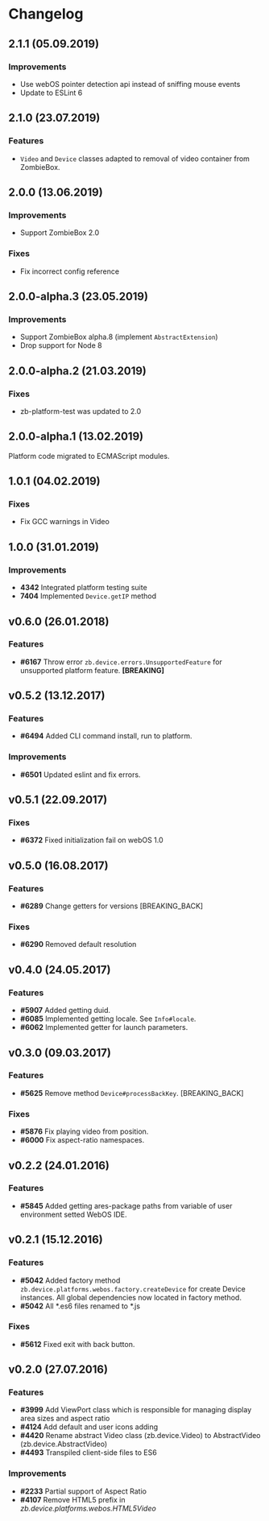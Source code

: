 # Changelog

## 2.1.1 (05.09.2019)

### Improvements
* Use webOS pointer detection api instead of sniffing mouse events
* Update to ESLint 6

## 2.1.0 (23.07.2019)

### Features
* `Video` and `Device` classes adapted to removal of video container from ZombieBox.

## 2.0.0 (13.06.2019)

### Improvements
* Support ZombieBox 2.0

### Fixes
* Fix incorrect config reference

## 2.0.0-alpha.3 (23.05.2019)

### Improvements
* Support ZombieBox alpha.8 (implement `AbstractExtension`)
* Drop support for Node 8

## 2.0.0-alpha.2 (21.03.2019)

### Fixes
* zb-platform-test was updated to 2.0

## 2.0.0-alpha.1 (13.02.2019)

Platform code migrated to ECMAScript modules.

## 1.0.1 (04.02.2019)

### Fixes

* Fix GCC warnings in Video

## 1.0.0 (31.01.2019)

### Improvements
* **4342** Integrated platform testing suite
* **7404** Implemented `Device.getIP` method

## v0.6.0 (26.01.2018)

### Features

* **#6167** Throw error `zb.device.errors.UnsupportedFeature` for unsupported platform feature. **[BREAKING]**

## v0.5.2 (13.12.2017)

### Features

* **#6494** Added CLI command install, run to platform.

### Improvements

* **#6501** Updated eslint and fix errors.

## v0.5.1 (22.09.2017)

### Fixes

* **#6372** Fixed initialization fail on webOS 1.0

## v0.5.0 (16.08.2017)

### Features

* **#6289** Change getters for versions [BREAKING_BACK]

### Fixes

* **#6290** Removed default resolution

## v0.4.0 (24.05.2017)

### Features

* **#5907** Added getting duid.
* **#6085** Implemented getting locale. See `Info#locale`.
* **#6062** Implemented getter for launch parameters.

## v0.3.0 (09.03.2017)

### Features

* **#5625** Remove method `Device#processBackKey`. [BREAKING_BACK]

### Fixes

* **#5876** Fix playing video from position.
* **#6000** Fix aspect-ratio namespaces.

## v0.2.2 (24.01.2016)

### Features

* **#5845** Added getting ares-package paths from variable of user environment setted WebOS IDE.

## v0.2.1 (15.12.2016)

### Features

* **#5042** Added factory method `zb.device.platforms.webos.factory.createDevice` for create Device instances.
  All global dependencies now located in factory method.
* **#5042** All *.es6 files renamed to *.js

### Fixes

* **#5612** Fixed exit with back button.

## v0.2.0 (27.07.2016)

### Features

* **#3999** Add ViewPort class which is responsible for managing display area sizes and aspect ratio
* **#4124** Add default and user icons adding
* **#4420** Rename abstract Video class (zb.device.Video) to AbstractVideo (zb.device.AbstractVideo)
* **#4493** Transpiled client-side files to ES6

### Improvements

* **#2233** Partial support of Aspect Ratio
* **#4107** Remove HTML5 prefix in *zb.device.platforms.webos.HTML5Video*
